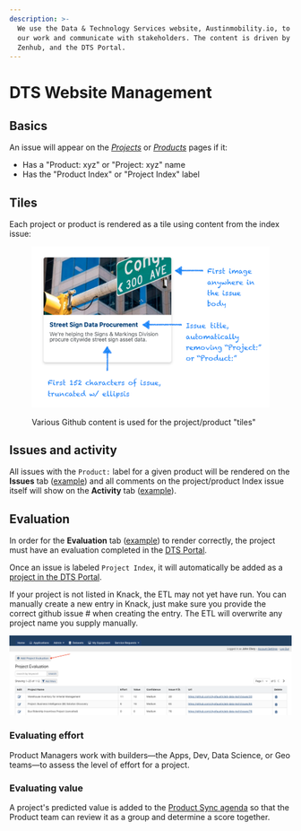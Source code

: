 ```yaml
---
description: >-
  We use the Data & Technology Services website, Austinmobility.io, to showcase
  our work and communicate with stakeholders. The content is driven by Github,
  Zenhub, and the DTS Portal.
---
```


# DTS Website Management

## Basics

An issue will appear on the [_Projects_](https://austinmobility.io/projects) or [_Products_](https://austinmobility.io/products) pages if it:

* Has a "Product: xyz" or "Project: xyz" name
* Has the "Product Index" or "Project Index" label

## Tiles

Each project or product is rendered as a tile using content from the index issue:

<figure><img src="../.gitbook/assets/DTS Website - Tiles Components.png" alt=""><figcaption><p>Various Github content is used for the project/product "tiles"</p></figcaption></figure>



## Issues and activity

All issues with the `Product:` label for a given product will be rendered on the **Issues** tab ([example](https://austinmobility.io/products/145?tab=issues)) and all comments on the project/product Index issue itself will show on the **Activity** tab ([example](https://austinmobility.io/products/145?tab=activity)).&#x20;

## Evaluation

In order for the **Evaluation** tab ([example](https://austinmobility.io/projects/307?tab=evaluation)) to render correctly, the project must have an evaluation completed in the [DTS Portal](https://atd.knack.com/dts#project-evaluation/).&#x20;

Once an issue is labeled `Project Index`, it will automatically be added as a [project in the DTS Portal](https://atd.knack.com/dts#project-evaluation/).&#x20;

If your project is not listed in Knack, the ETL may not yet have run. You can manually create a new entry in Knack, just make sure you provide the correct github issue # when creating the entry. The ETL will overwrite any project name you supply manually.&#x20;

![You can manually create a project if your project is not listed](<../.gitbook/assets/Screen Shot 2021-11-01 at 7.49.16 PM.png>)

### Evaluating effort

Product Managers work with builders—the Apps, Dev, Data Science, or Geo teams—to assess the level of effort for a project.&#x20;

### Evaluating value

A project's predicted value is added to the [Product Sync agenda](https://docs.google.com/document/d/1SA3iEyfiBlnxgx2miYn5EncVeUrQyOtUfAk-93574z8/edit#heading=h.o10gj6a8so5p) so that the Product team can review it as a group and determine a score together.&#x20;





